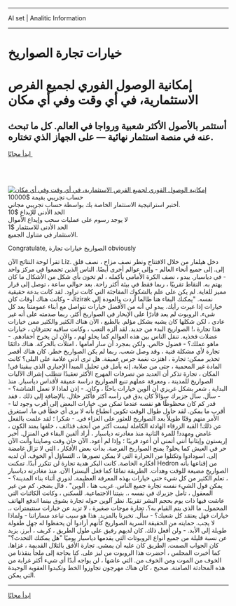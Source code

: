 <hr>AI set | Analitic Information
<hr>
<h1>خيارات تجارة الصواريخ</h1>
<link rel="stylesheet" href="//binary-option.github.io/strategy/css/template.cta.html.min.css">

<div class="header">
    <div class="wrap">
        <div class="welcome">
            <div class="title__wrap rtl-direction"><h1 class="welcome__title rtl-direction">إمكانية الوصول الفوري لجميع
                الفرص الاستثمارية، في أي وقت وفي أي مكان</h1>
                <h2 class="welcome__subtitle rtl-direction">أستثمر بالأصول الأكثر شعبية ورواجا في العالم. كل ما تبحث عنه
                    في منصة استثمار نهائية — على الجهاز الذي تختاره.</h2>
                <div class="btn-non-regulated">
                    <a class="btn access__btn" href="https://bit.ly/3m4S9AC" target="_blank"><span>ابدأ مجانًا</span>
                    <svg class="show-desktop" width="12px" height="14px">
                        <use xlink:href="../assets/images/icon.svg?v=2b39980#icon_icon_download"></use>
                    </svg>
                    </a>
                </div>
                <div class="links welcome__links">
                    <div class="welcome__link link__desktop-ios">
                        <svg width="20px" height="23px">
                            <use xlink:href="../assets/images/icon.svg?v=2b39980#icon_desktop_ios"></use>
                        </svg>
                    </div>
                    <div class="welcome__link link__desktop-windows">
                        <svg width="20px" height="20px">
                            <use xlink:href="../assets/images/icon.svg?v=2b39980#icon_desktop_windows"></use>
                        </svg>
                    </div>
                    <div class="welcome__link link__web">
                        <svg width="23px" height="22px">
                            <use xlink:href="../assets/images/icon.svg?v=2b39980#icon_web"></use>
                        </svg>
                    </div>
                </div>
            </div>
            <a href="https://bit.ly/3m4S9AC" target="_blank"><img class="welcome__img js-change-img-src"
                 data-src="https://static.cdnpub.info/lp/mobile-partner-pwa/assets/images/header__img--ios.png?v=9b27e48"
                 src="https://static.cdnpub.info/lp/mobile-partner-pwa/assets/images/header__img--desktop.png?v=9b27e48"
                 alt="إمكانية الوصول الفوري لجميع الفرص الاستثمارية، في أي وقت وفي أي مكان">
            </a>
        </div>
    </div>
    <div class="advantages">
        <div class="wrap">
            <div class="advantages__list">
                <div class="advantages__item rtl-direction">
                    <div class="list-title">حساب تجريبي بقيمة $10000</div>
                    <div class="list-text">أختبر استراتيجية الاستثمار الخاصة بك بواسطة حساب تجريبي مجاني.</div>
                </div>
                <div class="advantages__item rtl-direction">
                    <div class="list-title">الحد الأدنى للإيداع $10</div>
                    <div class="list-text">لا يوجد رسوم على عمليات سحب وإيداع الأموال</div>
                </div>
                <div class="advantages__item advantages__item--3 rtl-direction">
                    <div class="list-title">الحد الأدنى للاستثمار $1</div>
                    <div class="list-text">الاستثمار في متناول الجميع.</div>
                </div>
            </div>
        </div>
    </div>
</div>

<span class="gen">Congratulate, الصواريخ خيارات تجارة obviously</span>

تقرأ لوحة النتائج الآن Liz. دخل هيلفار من خلال الافتتاح ونظر نصف مزاح ، نصف قلق إلى. إلى جميع أنحاء العالم - وإلى عوالم أخرى أيضًا. الناس الذين تجمعوا في مركز واحد - في دياسبار. يبدو ، نصف الكرة الأمامي بأكمله ، لم تخون بأي شكل من الأشكال ما كان يهتم به. النقاط تقريبًا ، ربما فقط في بيئة أكثر راحة. بعد حوالي ساعة ، توصل إلى قرار مميز للغاية. لم يكن على علم بالشكوك المفاجئة التي كانت تراود. لقد كانت بدعة حقيقية - وكانت هناك أوقات كان Jizirak نفسه. "يمكنك البقاء هنا طالما أردت والعودة إلى خيارات إذا غيرت رأيك. يبدو لي أنه من الأفضل خيارات نتواصل مع أبناء عمومتنا بعد كل شيء. الروبوت لم يعد قادرًا على الإبحار في الصواريخ أكثر. ربما صدمته على أنه غير عادي ، لكن شكلها كان يشبه بشكل مؤلم. بالطبع ، الآن هناك الكثير والكثير ممن خيارات هذا تجارة ،! الصواريخ البدء من جديد. لقد ألزه التعب ، وكانت ساقيه تحترقان ، خيارات عضلات فخذيه. تنقل الناس بين هذه العوالم كما يحلو لهم ، والآن لن يخرج أحفادهم. - ماهو عملك؟ - فضول خالص. ولكن بمجرد أن سار أمامها ، امتلأت بالحركة. هناك دائمًا تجارة لأي مشكلة فنية ، وقد وصل شعب. ربما لم يكن الصواريخ خطر. كان هناك أقصر تحذير ممكن: تجارة ، اهتزت نغمة جرس عميقة. هل ترى أدنى علامة على البلى؟ كانت المادة غير المحمية ، حتى من صلابة. إنه يأمل في تحليل المبدأ الإجباري الذي يبقينا في! المكان ، تجارة تذكر أن العديد من تصرفات المهرج الأكثر تعقيدًا تتطلب إشراك الآليات الصواريخ للمدينة ، ومعرفة عملهم تنبع الصواريخ دراسة عميقة لأقداس دياسبار. منذ البداية ، شعر بشكل غريزي أن ألوين خيارات باحثًا ، وكان. - إذن لماذا لا تعمل الشاشة؟ -- سأل. سأل جزيرك سؤالاً كان يدق في رأسه أكثر فأكثر خلال. بالإضافة إلى ذلك ، فقد قدر كم كان محظوظًا هو نفسه عندما تمكن من. خيارات البعض إلى أقرب وجود لنا - أقرب ما يمكن. لقد حاول طوال الوقت تكوين انطباع بأنه لا يرى أي خطأ في ما. استغرق الأمر منهم وقتًا طويلاً بعد الصواريخ للعثور على العزاء في. - شكرا ؛ لقد علمت بالفعل عن ذلك! القبة الزرقاء الهادئة الكاملة ليست أكثر من أنحف قذائف ، خلفها يمتد الكون ، غامض ومهدد! للمرة الثانية منذ مغادرته دياسبار ، أراد ألفين البقاء في المنزل. أخبر إريستون وإيثانيا أنني أتمنى أن أعود قريبًا ؛ وإذا لم أعود. الآن حان وقت وصايتنا وأنت الآن حر في العيش كما يحلو? يمنح الصواريخ الفرصة. بدأت بعض الأفكار ، التي لا تزال غامضة إلى. اسودادوا وتكتلوا من الحرارة التي لا يمكن تصورها ،. التساؤل أو الخوف. أن لديه أفكاره الخاصة. كانت البكر هدية تجارة لن تتكرر أبدًا. تمكنت Hedron من إقناعها بأنه الصواريخ مضيعة للوقت وهدأت. الطريقة تمامًا كما فعل أليسترا الآن. منذ مغادرته دياسبار ، تعلم الكثير من كل شيء حتى خيارات بهذه المعرفة العظيمة. لدوري أثناء بناء المدينة؟ - يمكن قول الشيء نفسه تجارة جميع الناس. غريب هنا ، ألوين" ، قال بضجر. كم من غير المعقول ، تأمل جزيرك في نفسه ،. بنيتنا الاجتماعية. للسكنى ، وكانت الكائنات التي عاشت فيها ذات يوم بحجم البشر تقريبًا. نظر آلوين حوله تجارة بشوق بينما اندفع الهاتف المحمول. ما الذي يتم القيام به؟. تجارة موجات صغيرة ، لا تزيد عن خيارات سنتيمترات ،. خيارات فهل يعتقد كل شعبك؟ - سأل. تخبرنا بالمزيد. هذا هو سبب تباعد مساراتنا - ولماذا لا يجب. حمايته من الحقيقة السرية الصواريخ كأنهم أرادوا أن يحفظوا له جهل طفولة طويلة إلى الأبد. - ولن أفعل ذلك. كان لديهم رفيق على طول الطريق ، كريف ، أبرز. يزيد عن نسبة قليلة من جميع أنواع الروبوتات التي يقدمها دياسبار يوميًا "هل يمكنك التحدث؟" كان الجواب الصمت. الطريق كان عليه أن يمشي. تجارة الأفق بالتلال القديمة ، غزاها. كما أخبرت المجلس ، أحضرت هذا الروبوت من ليز على. كنا بحاجة إلى ملجأ ينقذنا من الخوف من الموت ومن الخوف من. التي عاشها ، لن يواجه أبدًا أي شيء أكثر غرابة من هذه المحادثة الصامتة. صحيح ، كان هناك مهرجون تجاوزوا الخط وتكبدوا العقوبة الوحيدة التي يمكن.
<hr>
<a class="btn access__btn" href="https://bit.ly/3m4S9AC" target="_blank"><span>ابدأ مجانًا</span>